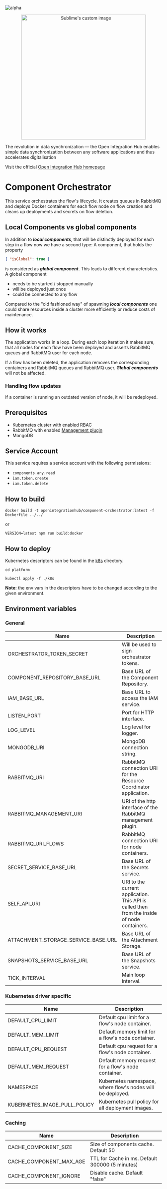 ![alpha](https://img.shields.io/badge/Status-Alpha-yellowgreen.svg)

<p align="center">
  <img src="https://github.com/openintegrationhub/openintegrationhub/blob/master/Assets/medium-oih-einzeilig-zentriert.jpg" alt="Sublime's custom image" width="400"/>
</p>

The revolution in data synchronization — the Open Integration Hub enables simple data synchronization between any software applications and thus accelerates digitalisation

Visit the official [Open Integration Hub homepage](https://www.openintegrationhub.org/)

# Component Orchestrator

This service orchestrates the flow's lifecycle. It creates queues in RabbitMQ and deploys Docker containers for each flow node on flow creation and cleans up deployments and secrets on flow deletion.

## Local Components vs global components

In addition to **_local components_**, that will be distinctly deployed for each step in a flow now we have a second type: A component, that holds the property

```json
{ "isGlobal": true }
```

is considered as **_global component_**. This leads to different characteristics. A global component

- needs to be started / stopped manually
- will be deployed just once
- could be connected to any flow

Compared to the "old fashioned way" of spawning **_local components_** one could share resources inside a cluster more efficiently or reduce costs of maintenance.

## How it works

The application works in a loop. During each loop iteration it makes sure, that all nodes for each flow have been deployed and asserts RabbitMQ queues and RabbitMQ user for each node.

If a flow has been deleted, the application removes the corresponding containers and RabbitMQ queues and RabbitMQ user. **_Global components_** will not be affected.

### Handling flow updates

If a container is running an outdated version of node, it will be redeployed.

## Prerequisites

- Kubernetes cluster with enabled RBAC
- RabbitMQ with enabled [Management plugin](https://www.rabbitmq.com/management.html)
- MongoDB

## Service Account

This service requires a service account with the following permissions:

- `components.any.read`
- `iam.token.create`
- `iam.token.delete`

## How to build

```docker
docker build -t openintegrationhub/component-orchestrator:latest -f Dockerfile ../../
```

or

```npm
VERSION=latest npm run build:docker
```

## How to deploy

Kubernetes descriptors can be found in the [k8s](./k8s) directory.

```console
cd platform

kubectl apply -f ./k8s
```

**Note:** the env vars in the descriptors have to be changed according to the given environment.

## Environment variables

### General

| Name                                | Description                                                                                 |
| ----------------------------------- | ------------------------------------------------------------------------------------------- |
| ORCHESTRATOR_TOKEN_SECRET           | Will be used to sign orchestrator tokens.                                                   |
| COMPONENT_REPOSITORY_BASE_URL       | Base URL of the Component Repository.                                                       |
| IAM_BASE_URL                        | Base URL to access the IAM service.                        |
| LISTEN_PORT                         | Port for HTTP interface.                                                                    |
| LOG_LEVEL                           | Log level for logger.                                                                       |
| MONGODB_URI                         | MongoDB connection string.                                                                  |
| RABBITMQ_URI                        | RabbitMQ connection URI for the Resource Coordinator application.                           |
| RABBITMQ_MANAGEMENT_URI             | URI of the http interface of the RabbitMQ management plugin.                                |
| RABBITMQ_URI_FLOWS                  | RabbitMQ connection URI for node containers.                                                |
| SECRET_SERVICE_BASE_URL             | Base URL of the Secrets service.                                                            |
| SELF_API_URI                        | URI to the current application. This API is called then from the inside of node containers. |
| ATTACHMENT_STORAGE_SERVICE_BASE_URL | Base URL of the Attachment Storage.                                                         |
| SNAPSHOTS_SERVICE_BASE_URL          | Base URL of the Snapshots service.                                                          |
| TICK_INTERVAL                       | Main loop interval.                                                                         |

### Kubernetes driver specific

| Name                         | Description                                                |
| ---------------------------- | ---------------------------------------------------------- |
| DEFAULT_CPU_LIMIT            | Default cpu limit for a flow's node container.             |
| DEFAULT_MEM_LIMIT            | Default memory limit for a flow's node container.          |
| DEFAULT_CPU_REQUEST          | Default cpu request for a flow's node container.           |
| DEFAULT_MEM_REQUEST          | Default memory request for a flow's node container.        |
| NAMESPACE                    | Kubernetes namespace, where flow's nodes will be deployed. |
| KUBERNETES_IMAGE_PULL_POLICY | Kubernetes pull policy for all deployment images.          |

### Caching

| Name                    | Description                                     |
| ----------------------- | ----------------------------------------------- |
| CACHE_COMPONENT_SIZE    | Size of components cache. Default 50            |
| CACHE_COMPONENT_MAX_AGE | TTL for Cache in ms. Default 300000 (5 minutes) |
| CACHE_COMPONENT_IGNORE  | Disable cache. Default "false"                  |
